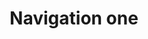 ---
title: Navigation one
tags: ["navigation", "one", "direction", "guidance", "wayfinding", "map", "route"]
icon: navigation-one
svg: '<svg xmlns="http://www.w3.org/2000/svg" width="24" height="24" fill="none" viewBox="0 0 24 24" stroke-width="1.5" stroke-linecap="round" stroke-linejoin="round" stroke="currentColor"><path d="M3.414 12.086a.546.546 0 0 1-.101-1.024l16.905-8.007a.546.546 0 0 1 .727.727l-8.007 16.905a.546.546 0 0 1-1.024-.1l-1.62-6.483a.546.546 0 0 0-.398-.397l-6.482-1.62Z"/></svg>'
---